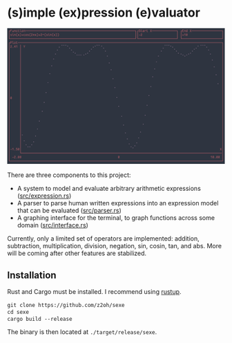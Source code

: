 # (s)imple (ex)pression (e)valuator

<center>
    <img src="demo.png">
</center>

There are three components to this project:

- A system to model and evaluate arbitrary arithmetic expressions ([src/expression.rs](src/expression.rs))
- A parser to parse human written expressions into an expression model that can be evaluated ([src/parser.rs](src/parser.rs))
- A graphing interface for the terminal, to graph functions across some domain ([src/interface.rs](src/interface.rs))

Currently, only a limited set of operators are implemented: addition, subtraction, multiplication, division, negation, sin, cosin, tan, and abs. More will be coming after other features are stabilized.

## Installation

Rust and Cargo must be installed. I recommend using [rustup](https://rustup.rs/).

```
git clone https://github.com/z2oh/sexe
cd sexe
cargo build --release
```

The binary is then located at `./target/release/sexe`.

